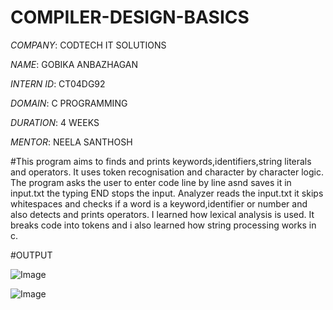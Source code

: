 # COMPILER-DESIGN-BASICS

*COMPANY*: CODTECH IT SOLUTIONS

*NAME*: GOBIKA ANBAZHAGAN

*INTERN ID*: CT04DG92

*DOMAIN*: C PROGRAMMING

*DURATION*: 4 WEEKS

*MENTOR*: NEELA SANTHOSH

#This program aims to finds and prints keywords,identifiers,string literals and operators. It uses token recognisation and character by character logic. The program asks the user to enter code line by line asnd saves it in input.txt the typing END stops the input. Analyzer reads the input.txt it skips whitespaces and checks if a word is a keyword,identifier or number and also detects and prints operators. I learned how lexical analysis is used. It breaks code into tokens and i also learned how string processing works in c.

#OUTPUT

![Image](https://github.com/user-attachments/assets/33eafb28-8132-4531-a655-89aa661db4c4)


![Image](https://github.com/user-attachments/assets/d1d7dab3-b561-4ee6-9edb-1fe5d01f939e)
